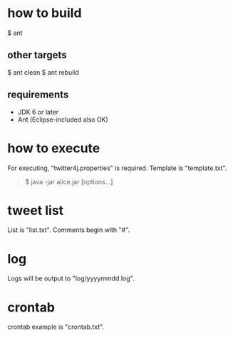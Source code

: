 # how to build
$ ant

## other targets
$ ant clean
$ ant rebuild

## requirements
- JDK 6 or later
- Ant (Eclipse-included also OK)


# how to execute
For executing, "twitter4j.properties" is required.
Template is "template.txt".

> $ java -jar alice.jar [options...]


# tweet list
List is "list.txt".
Comments begin with "#".


# log
Logs will be output to "log/yyyymmdd.log".


# crontab
crontab example is "crontab.txt".

